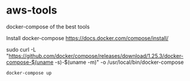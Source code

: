 # aws-tools
docker-compose of the best tools

Install docker-compose
https://docs.docker.com/compose/install/

sudo curl -L "https://github.com/docker/compose/releases/download/1.25.3/docker-compose-$(uname -s)-$(uname -m)" -o /usr/local/bin/docker-compose

```
docker-compose up
```
